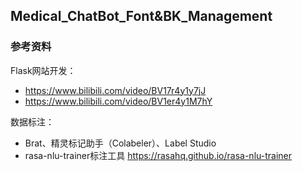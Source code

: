 ## Medical_ChatBot_Font&BK_Management

### 参考资料

Flask网站开发：
- https://www.bilibili.com/video/BV17r4y1y7jJ
- https://www.bilibili.com/video/BV1er4y1M7hY

数据标注：
- Brat、精灵标记助手（Colabeler）、Label Studio 
- rasa-nlu-trainer标注工具 https://rasahq.github.io/rasa-nlu-trainer

